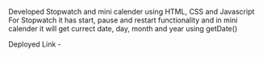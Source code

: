 Developed Stopwatch and mini calender using HTML, CSS and Javascript
For Stopwatch it has start, pause and restart functionality
and in mini calender it will get currect date, day, month and year using getDate()

Deployed Link - 